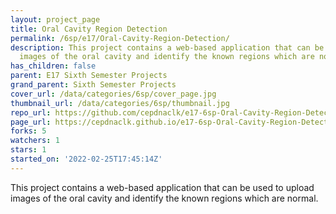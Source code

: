 ```yaml
---
layout: project_page
title: Oral Cavity Region Detection
permalink: /6sp/e17/Oral-Cavity-Region-Detection/
description: This project contains a web-based application that can be used to upload
  images of the oral cavity and identify the known regions which are normal.
has_children: false
parent: E17 Sixth Semester Projects
grand_parent: Sixth Semester Projects
cover_url: /data/categories/6sp/cover_page.jpg
thumbnail_url: /data/categories/6sp/thumbnail.jpg
repo_url: https://github.com/cepdnaclk/e17-6sp-Oral-Cavity-Region-Detection
page_url: https://cepdnaclk.github.io/e17-6sp-Oral-Cavity-Region-Detection
forks: 5
watchers: 1
stars: 1
started_on: '2022-02-25T17:45:14Z'
---
```


This project contains a web-based application that can be used to upload images of the oral cavity and identify the known regions which are normal.
